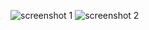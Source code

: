 ![screenshot 1](https://cloud.githubusercontent.com/assets/16939820/13903297/bbcd6686-ee9a-11e5-88ed-205800279044.png)
![screenshot 2](https://cloud.githubusercontent.com/assets/16939820/13903298/bbd353a2-ee9a-11e5-8f32-0192a8fd149c.png)
